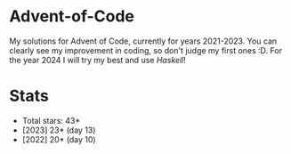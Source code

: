 # **Advent-of-Code**
My solutions for Advent of Code, currently for years 2021-2023.
You can clearly see my improvement in coding, so don't judge my first ones :D.
For the year 2024 I will try my best and use *Haskell*!

# Stats
- Total stars: 43*
- [2023] 23*  (day 13)
- [2022] 20*  (day 10)
